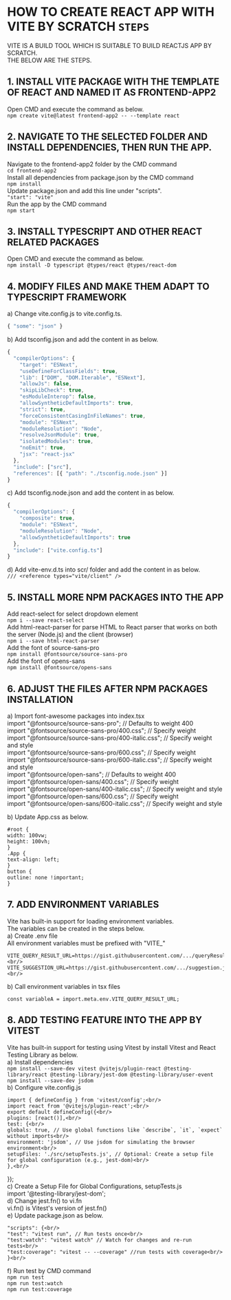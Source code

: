 # HOW TO CREATE REACT APP WITH VITE BY SCRATCH `STEPS`

VITE IS A BUILD TOOL WHICH IS SUITABLE TO BUILD REACTJS APP BY SCRATCH.<br/>
THE BELOW ARE THE STEPS.

## 1. INSTALL VITE PACKAGE WITH THE TEMPLATE OF REACT AND NAMED IT AS FRONTEND-APP2

Open CMD and execute the command as below.<br/>
`npm create vite@latest frontend-app2 -- --template react`

## 2. NAVIGATE TO THE SELECTED FOLDER AND INSTALL DEPENDENCIES, THEN RUN THE APP.

Navigate to the frontend-app2 folder by the CMD command <br/>
`cd frontend-app2`<br/>
Install all dependencies from package.json by the CMD command<br/>
`npm install`<br/>
Update package.json and add this line under "scripts".  
`"start": "vite"`<br/>
Run the app by the CMD command<br/>
`npm start`

## 3. INSTALL TYPESCRIPT AND OTHER REACT RELATED PACKAGES

Open CMD and execute the command as below.<br/>
`npm install -D typescript @types/react @types/react-dom`

## 4. MODIFY FILES AND MAKE THEM ADAPT TO TYPESCRIPT FRAMEWORK

a) Change vite.config.js to vite.config.ts.<br/>

```javascript
{ "some": "json" }
```

b) Add tsconfig.json and add the content in as below.<br/>

```javascript
{
  "compilerOptions": {
    "target": "ESNext",
    "useDefineForClassFields": true,
    "lib": ["DOM", "DOM.Iterable", "ESNext"],
    "allowJs": false,
    "skipLibCheck": true,
    "esModuleInterop": false,
    "allowSyntheticDefaultImports": true,
    "strict": true,
    "forceConsistentCasingInFileNames": true,
    "module": "ESNext",
    "moduleResolution": "Node",
    "resolveJsonModule": true,
    "isolatedModules": true,
    "noEmit": true,
    "jsx": "react-jsx"
  },
  "include": ["src"],
  "references": [{ "path": "./tsconfig.node.json" }]
}
```

c) Add tsconfig.node.json and add the content in as below.

```javascript
{
  "compilerOptions": {
    "composite": true,
    "module": "ESNext",
    "moduleResolution": "Node",
    "allowSyntheticDefaultImports": true
  },
  "include": ["vite.config.ts"]
}
```

d) Add vite-env.d.ts into scr/ folder and add the content in as below.<br/>
`/// <reference types="vite/client" />`

## 5. INSTALL MORE NPM PACKAGES INTO THE APP

Add react-select for select dropdown element<br/>
`npm i --save react-select` <br/>
Add html-react-parser for parse HTML to React parser that works on both the server (Node.js) and the client (browser)<br/>
`npm i --save html-react-parser`<br/>
Add the font of source-sans-pro<br/>
`npm install @fontsource/source-sans-pro`<br/>
Add the font of opens-sans<br/>
`npm install @fontsource/opens-sans`

## 6. ADJUST THE FILES AFTER NPM PACKAGES INSTALLATION

a) Import font-awesome packages into index.tsx<br/>
import "@fontsource/source-sans-pro"; // Defaults to weight 400<br/>
import "@fontsource/source-sans-pro/400.css"; // Specify weight<br/>
import "@fontsource/source-sans-pro/400-italic.css"; // Specify weight and style<br/>
import "@fontsource/source-sans-pro/600.css"; // Specify weight<br/>
import "@fontsource/source-sans-pro/600-italic.css"; // Specify weight and style<br/>
import "@fontsource/open-sans"; // Defaults to weight 400<br/>
import "@fontsource/open-sans/400.css"; // Specify weight<br/>
import "@fontsource/open-sans/400-italic.css"; // Specify weight and style<br/>
import "@fontsource/open-sans/600.css"; // Specify weight<br/>
import "@fontsource/open-sans/600-italic.css"; // Specify weight and style

b) Update App.css as below.<br/>

```
#root {
width: 100vw;
height: 100vh;
}
.App {
text-align: left;
}
button {
outline: none !important;
}
```

## 7. ADD ENVIRONMENT VARIABLES

Vite has built-in support for loading environment variables.<br/>
The variables can be created in the steps below.<br/>
a) Create .env file<br/>
All environment variables must be prefixed with "VITE\_"<br/>

```
VITE_QUERY_RESULT_URL=https://gist.githubusercontent.com/.../queryResult.json <br/>
VITE_SUGGESTION_URL=https://gist.githubusercontent.com/.../suggestion.json <br/>
```

b) Call environment variables in tsx files <br/>

```
const variableA = import.meta.env.VITE_QUERY_RESULT_URL;
```

## 8. ADD TESTING FEATURE INTO THE APP BY VITEST

Vite has built-in support for testing using Vitest by install Vitest and React Testing Library as below.<br/>
a) Install dependencies<br/>
`npm install --save-dev vitest @vitejs/plugin-react @testing-library/react @testing-library/jest-dom @testing-library/user-event`<br/>
`npm install --save-dev jsdom`<br/>
b) Configure vite.config.js<br/>

```
import { defineConfig } from 'vitest/config';<br/>
import react from '@vitejs/plugin-react';<br/>
export default defineConfig({<br/>
plugins: [react()],<br/>
test: {<br/>
globals: true, // Use global functions like `describe`, `it`, `expect` without imports<br/>
environment: 'jsdom', // Use jsdom for simulating the browser environment<br/>
setupFiles: './src/setupTests.js', // Optional: Create a setup file for global configuration (e.g., jest-dom)<br/>
},<br/>
```

});<br/>
c) Create a Setup File for Global Configurations, setupTests.js<br/>
import '@testing-library/jest-dom';<br/>
d) Change jest.fn() to vi.fn<br/>
vi.fn() is Vitest's version of jest.fn()<br/>
e) Update package.json as below.<br/>

```
"scripts": {<br/>
"test": "vitest run", // Run tests once<br/>
"test:watch": "vitest watch" // Watch for changes and re-run tests<br/>
"test:coverage": "vitest -- --coverage" //run tests with coverage<br/>
}<br/>
```

f) Run test by CMD command<br/>
`npm run test`<br/>
`npm run test:watch`<br/>
`npm run test:coverage`

```

```
